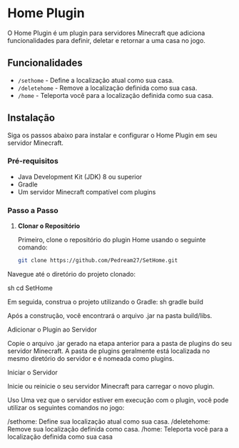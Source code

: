 # Home Plugin

O Home Plugin é um plugin para servidores Minecraft que adiciona funcionalidades para definir, deletar e retornar a uma casa no jogo. 

## Funcionalidades

- `/sethome` - Define a localização atual como sua casa.
- `/deletehome` - Remove a localização definida como sua casa.
- `/home` - Teleporta você para a localização definida como sua casa.

## Instalação

Siga os passos abaixo para instalar e configurar o Home Plugin em seu servidor Minecraft.

### Pré-requisitos

- Java Development Kit (JDK) 8 ou superior
- Gradle
- Um servidor Minecraft compatível com plugins

### Passo a Passo

1. **Clonar o Repositório**

   Primeiro, clone o repositório do plugin Home usando o seguinte comando:
   ```sh
   git clone https://github.com/Pedream27/SetHome.git
   
Navegue até o diretório do projeto clonado:

sh
cd SetHome

Em seguida, construa o projeto utilizando o Gradle:
sh
gradle build

Após a construção, você encontrará o arquivo .jar na pasta build/libs.

Adicionar o Plugin ao Servidor

Copie o arquivo .jar gerado na etapa anterior para a pasta de plugins do seu servidor Minecraft. A pasta de plugins geralmente está localizada no mesmo diretório do servidor e é nomeada como plugins.

Iniciar o Servidor

Inicie ou reinicie o seu servidor Minecraft para carregar o novo plugin.

Uso
Uma vez que o servidor estiver em execução com o plugin, você pode utilizar os seguintes comandos no jogo:

/sethome: Define sua localização atual como sua casa.
/deletehome: Remove sua localização definida como casa.
/home: Teleporta você para a localização definida como sua casa
